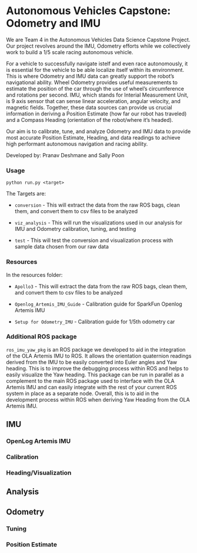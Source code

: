 # Autonomous Vehicles Capstone: Odometry and IMU 


We are Team 4 in the Autonomous Vehicles Data Science Capstone Project. Our project revolves around the IMU, Odometry efforts while we collectively work to build a 1/5 scale racing autonomous vehicle. 

For a vehicle to successfully navigate istelf and even race autonomously, it is essential for the vehicle to be able localize itself within its environment. This is where Odometry and IMU data can greatly support the robot’s navigational ability. Wheel Odometry provides useful measurements to estimate the position of the car through the use of wheel’s circumference and rotations per second. IMU, which stands for Interial Measurement Unit, is 9 axis sensor that can sense linear acceleration, angular velocity, and magnetic fields. Together, these data sources can provide us crucial information in deriving a Position Estimate (how far our robot has traveled) and a Compass Heading (orientation of the robot/where it’s headed).

Our aim is to calibrate, tune, and analyze Odometry and IMU data to provide most accurate Position Estimate, Heading, and data readings to achieve high performant autonomous navigation and racing ability.

Developed by: Pranav Deshmane and Sally Poon

### Usage

```
python run.py <target>
```
The Targets are: 
 
* `conversion` - This will extract the data from the raw ROS bags, clean them, and convert them to csv files to be analyzed
 
* `viz_analysis` - This will run the visualizations used in our analysis for IMU and Odometry calibration, tuning, and testing

* `test` - This will test the conversion and visualization process with sample data chosen from our raw data

### Resources
In the resources folder:

* `Apollo3` - This will extract the data from the raw ROS bags, clean them, and convert them to csv files to be analyzed

* `Openlog_Artemis_IMU_Guide` - Calibration guide for SparkFun Openlog Artemis IMU

* `Setup for Odometry_IMU` - Calibration guide for 1/5th odometry car



### Additional ROS package 
`ros_imu_yaw_pkg` is an ROS package we developed to aid in the integration of the OLA Artemis IMU to ROS. It allows the orientation quaternion readings derived from the IMU to be easily converted into Euler angles and Yaw heading. This is to improve the debugging process within ROS and helps to easily visualize the Yaw heading. This package can be run in parallel as a complement to the main ROS package used to interface with the OLA Artemis IMU and can easily integrate with the rest of your current ROS system in place as a separate node. Overall, this is to aid in the development process within ROS when deriving Yaw Heading from the OLA Artemis IMU. 


## IMU

### OpenLog Artemis IMU

### Calibration

### Heading/Visualization

## Analysis

## Odometry

### Tuning

### Position Estimate
